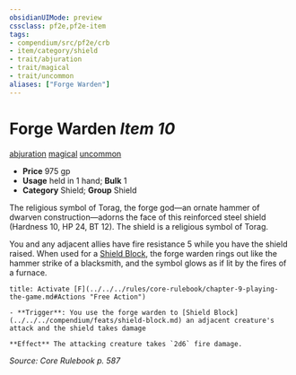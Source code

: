 ```yaml
---
obsidianUIMode: preview
cssclass: pf2e,pf2e-item
tags:
- compendium/src/pf2e/crb
- item/category/shield
- trait/abjuration
- trait/magical
- trait/uncommon
aliases: ["Forge Warden"]
---
```

# Forge Warden *Item 10*  
[abjuration](../../../rules/traits/abjuration.md)  [magical](../../../rules/traits/magical.md)  [uncommon](../../../rules/traits/uncommon.md)  

- **Price** 975 gp
- **Usage** held in 1 hand; **Bulk** 1
- **Category** Shield; **Group** Shield 

The religious symbol of Torag, the forge god—an ornate hammer of dwarven construction—adorns the face of this reinforced steel shield (Hardness 10, HP 24, BT 12). The shield is a religious symbol of Torag.

You and any adjacent allies have fire resistance 5 while you have the shield raised. When used for a [Shield Block](../../feats/shield-block.md), the forge warden rings out like the hammer strike of a blacksmith, and the symbol glows as if lit by the fires of a furnace.

```ad-embed-ability
title: Activate [F](../../../rules/core-rulebook/chapter-9-playing-the-game.md#Actions "Free Action")

- **Trigger**: You use the forge warden to [Shield Block](../../../compendium/feats/shield-block.md) an adjacent creature's attack and the shield takes damage

**Effect** The attacking creature takes `2d6` fire damage.
```

*Source: Core Rulebook p. 587*
